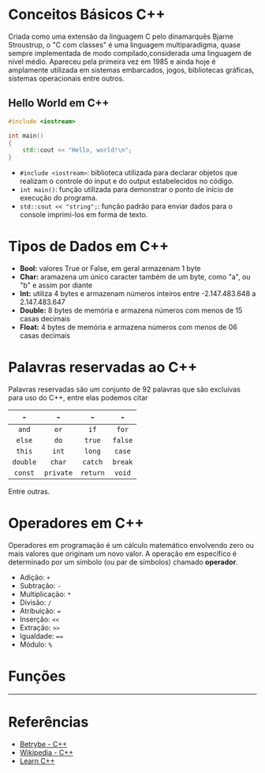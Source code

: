 # Conceitos Básicos C++

Criada como uma extensão da linguagem C pelo dinamarquês Bjarne Stroustrup, o "C com classes" é uma linguagem multiparadigma, quase sempre implementada de modo compilado,considerada uma linguagem de nível médio. Apareceu pela primeira vez em 1985 e ainda hoje é amplamente utilizada em sistemas embarcados, jogos, bibliotecas gráficas, sistemas operacionais entre outros.

## Hello World em C++

```C++
#include <iostream>

int main()
{
    std::cout << "Hello, world!\n";
}
```


- `#include <iostream>`: biblioteca utilizada para declarar objetos que realizam o controle do input e do output estabelecidos no código.
- `int main()`: função utilizada para demonstrar o ponto de início de execução do programa.
- `std::cout << "string";`: função padrão para enviar dados para o console imprimi-los em forma de texto. 

# Tipos de Dados em C++

- **Bool:** valores True or False, em geral armazenam 1 byte
- **Char:** aramazena um único caracter também de um byte, como "a", ou "b" e assim por diante
- **Int:** utiliza 4 bytes e armazenam números inteiros entre -2.147.483.648 a 2.147.483.647
- **Double:** 8 bytes de memória e armazena números com menos de 15 casas decimais
- **Float:** 4 bytes de memória e armazena números com menos de 06 casas decimais

# Palavras reservadas ao C++
Palavras reservadas são um conjunto de 92 palavras que são excluivas para uso do C++, entre elas podemos citar

| - | - | - | - |
| :---: | :---: | :---: | :---: |
|`and` |`or` |`if` | `for` |
|`else` |`do` |`true`|`false`|
|`this` | `int` | `long` | `case` |
| `double` | `char` | `catch` | `break` |
| `const` | `private` | `return` | `void` |

Entre outras.

# Operadores em C++
Operadores em programação é um cálculo matemático envolvendo zero ou mais valores que originam um novo valor.
A operação em específico é determinado por um símbolo (ou par de símbolos) chamado **operador**.

- Adição: ` + `
- Subtração: ` - `
- Multiplicação: ` * `
- Divisão: ` / `
- Atribuição:  ` = `
- Inserção: ` << `
- Extração: ` >> `
- Igualdade: ` == `
- Módulo: ` % `


# Funções


---
# Referências
- [Betrybe - C++](https://blog.betrybe.com/linguagem-de-programacao/cpp/)
- [Wikipedia - C++](https://en.wikipedia.org/wiki/C%2B%2B)
- [Learn C++](https://www.learncpp.com/)
